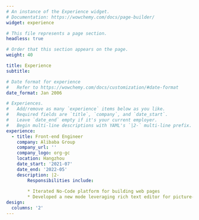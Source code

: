 ```yaml
---
# An instance of the Experience widget.
# Documentation: https://wowchemy.com/docs/page-builder/
widget: experience

# This file represents a page section.
headless: true

# Order that this section appears on the page.
weight: 40

title: Experience
subtitle:

# Date format for experience
#   Refer to https://wowchemy.com/docs/customization/#date-format
date_format: Jan 2006

# Experiences.
#   Add/remove as many `experience` items below as you like.
#   Required fields are `title`, `company`, and `date_start`.
#   Leave `date_end` empty if it's your current employer.
#   Begin multi-line descriptions with YAML's `|2-` multi-line prefix.
experience:
  - title: Front-end Engineer
    company: Alibaba Group
    company_url: ''
    company_logo: org-gc
    location: Hangzhou
    date_start: '2021-07'
    date_end: '2022-05'
    description: |2-
        Responsibilities include:
        
        * Iterated No-Code platform for building web pages
        * Developed a new mode leveraging rich text editor for picture-text web pages
design:
  columns: '2'
---
```

